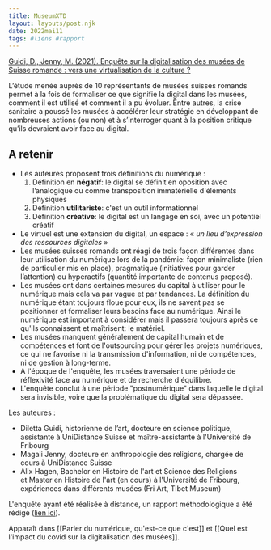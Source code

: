```yaml
---
title: MuseumXTD
layout: layouts/post.njk
date: 2022mai11
tags: #liens #rapport
---
```



[Guidi, D., Jenny, M. (2021). Enquête sur la digitalisation des musées de Suisse romande : vers une virtualisation de la culture ?](https://unidistance.ch/fileadmin/files/files_unidistance.ch/Documentation/Recherche/Rapport_Muse%CC%81es2.0_VersionFinale_Guidi-Jenny-Hagen_2.pdf)

L’étude menée auprès de 10 représentants de musées suisses romands permet à la fois de formaliser ce que signifie la digital dans les musées, comment il est utilisé et comment il a pu évoluer. Entre autres, la crise sanitaire a poussé les musées à accélérer leur stratégie en développant de nombreuses actions (ou non) et à s’interroger quant à la position critique qu’ils devraient avoir face au digital.

## A retenir 
- Les auteures proposent trois définitions du numérique : 
	1. Définition en **négatif**: le digital se définit en oposition avec l’analogique ou comme transposition immatérielle d'éléments physiques
	2. Définition **utilitariste**: c'est un outil informationnel
	3. Définition **créative**: le digital est un langage en soi, avec un potentiel créatif
- Le virtuel est une extension du digital, un espace : « _un lieu d’expression des ressources digitales_ »
- Les musées suisses romands ont réagi de trois façon différentes dans leur utilisation du numérique lors de la pandémie: façon minimaliste (rien de particulier mis en place), pragmatique (initiatives pour garder l’attention) ou hyperactifs (quantité importante de contenus proposé). 
- Les musées ont dans certaines mesures du capital à utiliser pour le numérique mais cela va par vague et par tendances. La définition du numérique étant toujours floue pour eux, ils ne savent pas se positionner et formaliser leurs besoins face au numérique. Ainsi le numérique est important à considérer mais il passera toujours après ce qu'ils connaissent et maîtrisent: le matériel. 
- Les musées manquent généralement de capital humain et de compétences et font de l'outsourcing pour gérer les projets numériques, ce qui ne favorise ni la transmission d'information, ni de compétences, ni de gestion à long-terme. 
- A l'époque de l'enquête, les musées traversaient une période de réflexivité face au numérique et de recherche d'équilibre. 
- L'enquête conclut à une période "postnumérique" dans laquelle le digital sera invisible, voire que la problématique du digital sera dépassée. 


Les auteures : 
- Diletta Guidi, historienne de l’art, docteure en science politique, assistante à UniDistance Suisse et maître-assistante à l'Université de Fribourg
- Magali Jenny, docteure en anthropologie des religions, chargée de cours à UniDistance Suisse
- Alix Hagen, Bachelor en Histoire de l'art et Science des Religions et Master en Histoire de l'art (en cours) à l'Université de Fribourg, expériences dans différents musées (Fri Art, Tibet Museum)

L'enquête ayant été réalisée à distance, un rapport méthodologique a été rédigé ([lien ici](https://unidistance.ch/fileadmin/files/files_unidistance.ch/Documentation/Recherche/Muse%CC%81es2.0_Re%CC%81flexions_me%CC%81thodologie-a%CC%80-distance.pdf)). 

Apparaît dans [[Parler du numérique, qu'est-ce que c'est]] et [[Quel est l'impact du covid sur la digitalisation des musées]]. 